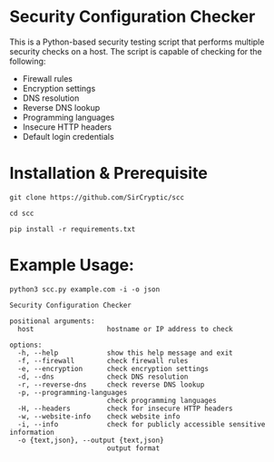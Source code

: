 # Security Configuration Checker
This is a Python-based security testing script that performs multiple security checks on a host. The script is capable of checking for the following:

- Firewall rules
- Encryption settings
- DNS resolution
- Reverse DNS lookup
- Programming languages
- Insecure HTTP headers
- Default login credentials


# Installation & Prerequisite
```
git clone https://github.com/SirCryptic/scc
```
```
cd scc
```

```
pip install -r requirements.txt
```

# Example Usage:
```
python3 scc.py example.com -i -o json
```

```
Security Configuration Checker

positional arguments:
  host                  hostname or IP address to check

options:
  -h, --help            show this help message and exit
  -f, --firewall        check firewall rules
  -e, --encryption      check encryption settings
  -d, --dns             check DNS resolution
  -r, --reverse-dns     check reverse DNS lookup
  -p, --programming-languages
                        check programming languages
  -H, --headers         check for insecure HTTP headers
  -w, --website-info    check website info
  -i, --info            check for publicly accessible sensitive information
  -o {text,json}, --output {text,json}
                        output format
```
